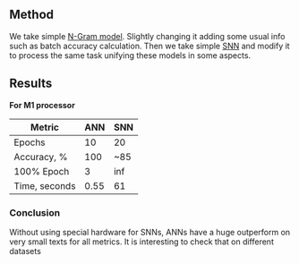 ## Method
We take simple [N-Gram model](https://pytorch.org/tutorials/beginner/nlp/word_embeddings_tutorial.html). Slightly changing it adding some usual info such as batch accuracy calculation. Then we take simple [SNN](https://snntorch.readthedocs.io/en/latest/tutorials/tutorial_6.html) and modify it to process the same task unifying these models in some aspects.

## Results
**For M1 processor**

| Metric | ANN | SNN |
| ----- | ------ | ------ |
| Epochs | 10 | 20 |
| Accuracy, % | 100 | ~85 |
| 100% Epoch | 3 | inf |
| Time, seconds | 0.55 | 61 |

### Conclusion
Without using special hardware for SNNs, ANNs have a huge outperform on very small texts for all metrics. It is interesting to check that on different datasets
